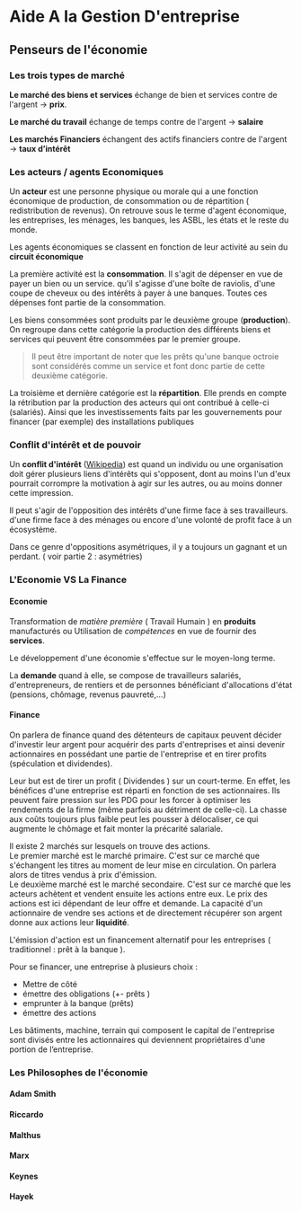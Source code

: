 # Aide A la Gestion D'entreprise
## Penseurs de l'économie
### Les trois types de marché
**Le marché des biens et services** échange de bien et services contre de l'argent -> **prix**.

**Le marché du travail** échange de temps contre de l'argent -> **salaire**

**Les marchés Financiers** échangent des actifs financiers contre de l'argent -> **taux d’intérêt** 

### Les acteurs / agents Economiques

Un **acteur** est une personne physique ou morale qui a une fonction économique de production, de consommation ou de répartition ( redistribution de revenus). On retrouve sous le terme d'agent économique, les entreprises, les ménages, les banques, les ASBL, les états et le reste du monde.

Les agents économiques se classent en fonction de leur activité au sein du **circuit économique**

La première activité est la **consommation**. Il s'agit de dépenser en vue de payer un bien ou un service. qu'il s'agisse d'une boîte de raviolis, d'une coupe de cheveux ou des intérêts à payer à une banques. Toutes ces dépenses font partie de la consommation. 

Les biens consommées sont produits par le deuxième groupe (**production**). On regroupe dans cette catégorie la production des différents biens et services qui peuvent être consommées par le premier groupe.

> Il peut être important de noter que les prêts qu'une banque octroie sont considérés comme un service et font donc partie de cette deuxième catégorie.

La troisième et dernière catégorie est la **répartition**. Elle prends en compte la rétribution par la production des acteurs qui ont contribué à celle-ci (salariés). Ainsi que les investissements faits par les gouvernements pour financer (par exemple) des installations publiques 

### Conflit d'intérêt et de pouvoir

Un **conflit d'intérêt** ([Wikipedia](https://fr.wikipedia.org/wiki/Conflit_d%27int%C3%A9r%C3%AAts)) est quand un individu ou une organisation doit gérer plusieurs liens d'intérêts qui s'opposent, dont au moins l'un d'eux pourrait corrompre la motivation à agir sur les autres, ou au moins donner cette impression.

Il peut s'agir de l'opposition des intérêts d'une firme face à ses travailleurs. d'une firme face à des ménages ou encore d'une volonté de profit face à un écosystème.

Dans ce genre d'oppositions asymétriques, il y a toujours un gagnant et un perdant. ( voir partie 2 : asymétries)

### L'Economie VS La Finance
#### Economie
Transformation de *matière première* ( Travail Humain ) en **produits** manufacturés ou Utilisation de *compétences* en vue de fournir des **services**. 

Le développement d'une économie s'effectue sur le moyen-long terme. 

La **demande** quand à elle, se compose de travailleurs salariés, d'entrepreneurs, de rentiers et de personnes bénéficiant d'allocations d'état (pensions, chômage, revenus pauvreté,...)

#### Finance

On parlera de finance quand des détenteurs de capitaux peuvent décider d'investir leur argent pour acquérir des parts d'entreprises et ainsi devenir actionnaires en possédant une partie de l'entreprise et en tirer profits (spéculation et dividendes). 

Leur but est de tirer un profit ( Dividendes ) sur un court-terme. En effet, les bénéfices d'une entreprise est réparti en fonction de ses actionnaires. Ils peuvent faire pression sur les PDG pour les forcer à optimiser les rendements de la firme (même parfois au détriment de celle-ci). La chasse aux coûts toujours plus  faible peut les pousser à délocaliser, ce qui augmente le chômage et fait monter la précarité salariale. 

Il existe 2 marchés sur lesquels on trouve des actions.  
Le premier marché est le marché primaire. C'est sur ce marché que s'échangent les titres au moment de leur mise en circulation. On parlera alors de titres vendus à prix d'émission.  
Le  deuxième marché est le marché secondaire. C'est sur ce marché que les acteurs achètent et vendent ensuite les actions entre eux.  Le prix des actions est ici dépendant de leur offre et demande. 
La capacité d'un actionnaire de vendre ses actions et de directement récupérer son argent donne aux actions leur **liquidité**.

L'émission d'action est un financement alternatif pour les entreprises ( traditionnel : prêt à la banque ).

Pour se financer, une entreprise à plusieurs choix : 
* Mettre de côté 
* émettre des obligations (+- prêts )
* emprunter à la banque (prêts)
* émettre des actions

Les bâtiments, machine, terrain qui composent le capital de l'entreprise sont divisés entre les actionnaires qui deviennent propriétaires d'une portion de l’entreprise.

### Les Philosophes de l'économie
#### Adam Smith
#### Riccardo
#### Malthus
#### Marx
#### Keynes
#### Hayek 
